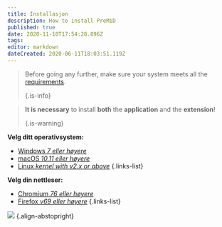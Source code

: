 ```yaml
---
title: Installasjon
description: How to install PreMiD
published: true
date: 2020-11-10T17:54:28.896Z
tags:
editor: markdown
dateCreated: 2020-06-11T18:03:51.119Z
---
```


> Before going any further, make sure your system meets all the [requirements](/install/requirements). 
> 
> {.is-info}

> **It is necessary** to install **both** the **application** and the **extension**! 
> 
> {.is-warning}

**Velg ditt operativsystem:**
- [Windows *7 eller høyere*](/install/windows)
- [macOS *10.11 eller høyere*](/install/macos)
- [Linux *kernel with v2.x or above*](/install/linux)
{.links-list}

**Velg din nettleser:**
- [Chromium *76 eller høyere*](/install/chromium)
- [Firefox *v69 eller høyere*](/install/firefox)
{.links-list}

![](https://a.icons8.com/ajlQdsfa/FZhYWV/svg.svg) {.align-abstopright}